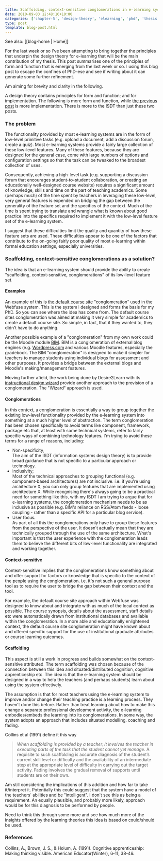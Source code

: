 ```yaml
---
title: Scaffolding, context-sensitive conglomerations in e-learning systems
date: 2010-09-03 12:48:16+10:00
categories: ['chapter-5', 'design-theory', 'elearning', 'phd', 'thesis', 'webfuse']
type: post
template: blog-post.html
---
```


See also: [[blog-home | Home]]

For the last week or so I've been attempting to bring together the principles that underpin the design theory for e-learning that will be the main contribution of my thesis. This post summarises one of the principles of form and function that is emerging from the last week or so. I using this blog post to escape the confines of PhD-ese and see if writing about it can generate some further refinement.

Am aiming for brevity and clarity in the following.

A design theory contains principles for form and function; and for implementation. The following is more form and function, while [the previous post](/blog2/2010/08/30/situated-shared-practice-curriculum-design-and-academic-development/) is more implementation. There is more to the ISDT than just these two posts.

### The problem

The functionality provided by most e-learning systems are in the form of low-level primitive tasks (e.g. upload a document, add a discussion forum, create a quiz). Most e-learning systems provide a fairly large collection of these low-level features. Many of these features, because they are designed for the general case, come with large numbers of options and configuration settings so that the task can be tweaked to the broadest collection of uses.

Consequently, achieving a high-level task (e.g. supporting a discussion forum that encourages student-to-student collaboration, or creating an educationally well-designed course website) requires a significant amount of knowledge, skills and time on the part of teaching academics. Some (perhaps much) of the time spent by teachers in leveraging these low-level, very general features is expended on bridging the gap between the generality of the feature set and the specifics of the context. Much of the time is spent trying to translate and wrangle what is known about good practice into the specifics required to implement it with the low-level feature set of the e-learning system.

I suggest that these difficulties limit the quality and quantity of how these feature sets are used. These difficulties appear to be one of the factors that contribute to the on-going fairly poor quality of most e-learning within formal education settings, especially universities.

### Scaffolding, context-sensitive conglomerations as a solution?

The idea is that an e-learning system should provide the ability to create "scaffolding, context-sensitive, conglomerations" of its low-level feature set.

#### Examples

An example of this is [the default course site](/blog2/2010/06/25/default-course-sites-and-wizards-version-2-0/) "conglomeration" used in the Webfuse system. This is the system I designed and forms the basis for my PhD. So you can see where the idea has come from. The default course sites conglomeration was aimed at making it very simple for academics to create a default course site. So simple, in fact, that if they wanted to, they didn't have to do anything.

Another possible example of a "conglomeration" from my own work could be the Moodle module [BIM](/blog2/research/bam-blog-aggregation-management/). BIM is a conglomeration of external blog engines (e.g. [Wordpress.com](http://wordpress.com/) and various Moodle features, especially the gradebook. The BIM "conglomeration" is designed to make it simpler for teachers to manage students using individual blogs for assessment and other purposes. It provides a bridge between the external blogs and Moodle's making/management features.

Moving further afield, the work being done by Desire2Learn with its [instructional design wizard](http://www.desire2learn.com/experience-it/) provide another approach to the provision of a conglomeration. The "Wizard" approach is used.

#### Conglomerations

In this context, a conglomeration is essentially a way to group together the existing low-level functionality provided by the e-learning system into something at a much higher level of abstraction. The term conglomeration has been chosen specifically to avoid terms like component, framework, package etc that, at least with some technical systems, refer to fairly specific ways of combining technology features. I'm trying to avoid these terms for a range of reasons, including:

- Non-specificity;  
    The aim of the ISDT (information systems design theory) is to provide broad guidance that is not specific to a particular approach or technology.
- Inclusivity;  
    Most of the technical approaches to grouping functional (e.g. component-based architectures) are not inclusive. i.e. if you're using architecture X, you can only group features that are implemented using architecture X. While recognising there's always going to be a practical need for something like this, with my ISDT I am trying to argue that for e-learning systems, the conglomeration mechanism needs to be as inclusive as possible (e.g. BIM's reliance on RSS/Atom feeds - loose coupling - rather than a specific API for a particular blog service).
- User focus.  
    As part of all this the conglomerations only have to group these features from the perspective of the user. It doesn't actually mean that they are technically grouped through the use of the same architecture. What's important is that the user experience with the conglomeration leads them to believe the different bits of low-level functionality are integrated and working together.

#### Context-sensitive

Context-sensitive implies that the conglomerations know something about and offer support for factors or knowledge that is specific to the context of the people using the conglomeration. i.e. it's not such a general purpose tool as to require the user to bridge the gap between their context and the tool.

For example, the default course site approach within Webfuse was designed to know about and integrate with as much of the local context as possible. The course synopsis, details about the assessment, staff details etc were automatically drawn from institutional databases and available within the conglomeration. In a more able and educationally enlightened context, the default course site conglomeration might have known about and offered specific support for the use of institutional graduate attributes or course learning outcomes.

#### Scaffolding

This aspect is still a work in progress and builds somewhat on the context-sensitive attributed. The term scaffolding was chosen because of the connection between this idea and situated/distributed cognition, cognitive apprenticeship etc. The idea is that the e-learning system should be designed in a way to help the teachers (and perhaps students) learn about using the system effectively.

The assumption is that for most teachers using the e-learning system to improve and/or change their teaching practice is a learning process. They haven't done this before. Rather than treat learning about how to make this change a separate professional development activity, the e-learning embodies/embeds the learning into its conglomerations. In some way, the system adopts an approach that includes situated modelling, coaching and fading.

Collins et al (1991) define it this way

> _When scaffolding is provided by a teacher, it involves the teacher in executing parts of the task that the student cannot yet manage_. A requisite to such scaffolding is accurate diagnosis of the student’s current skill level or difficulty and the availability of an intermediate step at the appropriate level of difficulty in carrying out the target activity. Fading involves the gradual removal of supports until students are on their own.

Am still considering the implications of this addition and how far to take it/interpret it. Potentially this could suggest that the system have a model of the teachers' abilities and be "intelligent". I don't see this as being a requirement. An equally plausible, and probably more likely, approach would be for this diagnosis to be performed by people.

Need to think this through some more and see how much more of the insights offered by the learning theories this idea is based on could/should be used.

### References

Collins, A., Brown, J. S., & Holum, A. (1991). Cognitive apprenticeship: Making thinking visible. American Educator(Winter), 6-11, 38-46.
